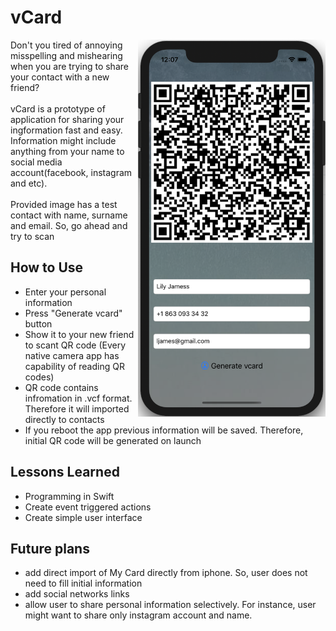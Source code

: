 # vCard
<img align="right" src=https://github.com/yerlansharipov/vcard/blob/master/meal3/back.png width=300/>
Don't you tired of annoying misspelling and mishearing when you are trying to share your contact with a new friend? 
<br />
<br />
vCard is a prototype of application for sharing your ingformation fast and easy. Information might include anything from your name to social media account(facebook, instagram and etc).
<br />
<br />
Provided image has a test contact with name, surname and email. So, go ahead and try to scan

## How to Use
- Enter your personal information
- Press "Generate vcard" button
- Show it to your new friend to scant QR code (Every native camera app has capability of reading QR codes)
- QR code contains infromation in .vcf format. Therefore it will imported directly to contacts
- If you reboot the app previous information will be saved. Therefore, initial QR code will be generated on launch

## Lessons Learned
- Programming in Swift
- Create event triggered actions
- Create simple user interface

## Future plans
- add direct import of My Card directly from iphone. So, user does not need to fill initial information
- add social networks links
- allow user to share personal information selectively. For instance, user might want to share only instagram account and name. 

